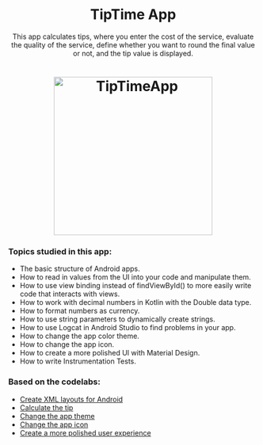 <h1 align="center">TipTime App</h1>
<p align="center">This app calculates tips, where you enter the cost of the service, evaluate the quality of the service, define whether you want to round the final value or not, and the tip value is displayed.</p>

<h1 align="center">
  <img alt="TipTimeApp" title="#TipTimeApp" src="https://user-images.githubusercontent.com/40619402/154279948-068948e2-7fe9-4a59-874b-37e82d49926a.gif" width="320"/>
</h1>

### Topics studied in this app:

- The basic structure of Android apps.
- How to read in values from the UI into your code and manipulate them.
- How to use view binding instead of findViewById() to more easily write code that interacts with views.
- How to work with decimal numbers in Kotlin with the Double data type.
- How to format numbers as currency.
- How to use string parameters to dynamically create strings.
- How to use Logcat in Android Studio to find problems in your app.
- How to change the app color theme.
- How to change the app icon.
- How to create a more polished UI with Material Design.
- How to write Instrumentation Tests.

### Based on the codelabs:
- <a href="https://developer.android.com/codelabs/basic-android-kotlin-training-xml-layouts">Create XML layouts for Android</a>
- <a href="https://developer.android.com/codelabs/basic-android-kotlin-training-tip-calculator">Calculate the tip</a>
- <a href="https://developer.android.com/codelabs/basic-android-kotlin-training-change-app-theme">Change the app theme</a>
- <a href="https://developer.android.com/codelabs/basic-android-kotlin-training-change-app-icon">Change the app icon</a>
- <a href="https://developer.android.com/codelabs/basic-android-kotlin-training-polished-user-experience">Create a more polished user experience</a>
